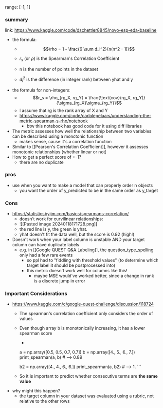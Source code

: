 range: [-1, 1]
### summary
link: https://www.kaggle.com/code/dschettler8845/novo-esp-eda-baseline
- the formula:
	- $$\rho = 1 - \frac{6 \sum d_i^2}{n(n^2 - 1)}$$

	- $r_s$ (or $\rho$) is the Spearman's Correlation Coefficient
	- n is the number of points in the dataset
	- $d_i^2$ is the difference (in integer rank) between yhat and y
- the formula for non-integers:
	- $$r_s = \rho_{rg_X, rg_Y} = \frac{\text{cov}(rg_X, rg_Y)}{\sigma_{rg_X}\sigma_{rg_Y}}$$
	- I assume that rg is the rank array of X and Y
	- https://www.kaggle.com/code/carlolepelaars/understanding-the-metric-spearman-s-rho/notebook
		- btw this notebook has good code for it using diff libraries
- The metric assesses how well the relationship between two variables can be described using a monotonic function
	- makes sense, cause it's a correlation function
- Similar to [[Pearson's Correlation Coefficient]], however it assesses monotonic relationships (whether linear or not)
- How to get a perfect score of +-1?
	- there are no duplicate 
### pros
- use when you want to make a model that can properly order n objects
	- you want the order of y_predicted to be in the same order as y_target
### Cons

- https://statisticsbyjim.com/basics/spearmans-correlation/
	- doesn't work for curvilinear relationships:
	- ![[Pasted image 20240118171728.png]]
	- the red line is y, the green is yhat.
	- yhat doesn't fit the data well, but the score is 0.92 (high!)
- Doesn't work when your label column is unstable AND your target column can have duplicate labels
	- e.g. in [[Google QUEST Q&A Labeling]], the question_type_spelling only had a few rare events
		- so ppl had to "fiddling with threshold values" (to determine which target label it should be postprocessed into) 
		- this metric doesn't work well for columns like this!
			- maybe MSE would've worked better, since a change in rank is a discrete jump in error
### Important Considerations
- https://www.kaggle.com/c/google-quest-challenge/discussion/118724
	- The spearman's correlation coefficient only considers the order of values
	- Even though array b is monotonically increasing, it has a lower spearman score
		- ```python
		a = np.array([0.5, 0.5, 0.7, 0.7])
		b = np.array([4., 5., 6., 7.])
		print_spearman(a, b) # --> 0.89
		
		b2 = np.array([4., 4., 6., 6.])
		print_spearman(a, b2) # --> 1.
			```
	- So it is important to predict whether consecutive terms are **the same value**
- why might this happen?
	- the target column in your dataset was evaluated using a rubric, not relative to the other rows
